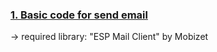 ### [1. Basic code for send email](https://github.com/MaxJakaria/Reminder-with-email/tree/74d7ebaa979b2e5237677ebedc7a203d854daf7c)

-> required library: "ESP Mail Client" by Mobizet
